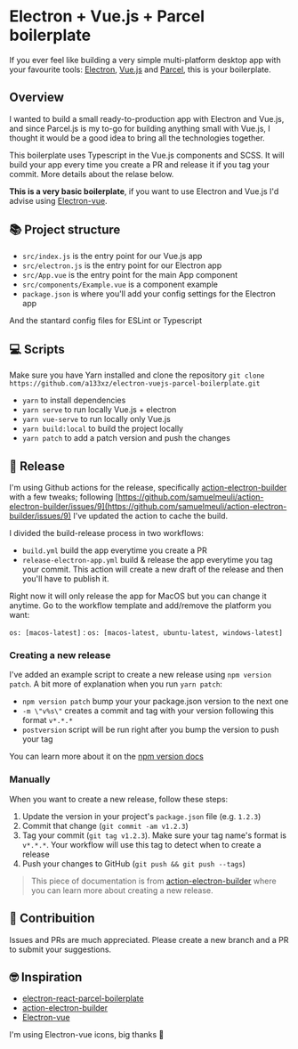 # Electron + Vue.js + Parcel boilerplate

If you ever feel like building a very simple multi-platform desktop app with your favourite tools: [Electron](https://electronjs.org/), [Vue.js](https://vuejs.org/) and [Parcel](https://parceljs.org/), this is your boilerplate.

## Overview

I wanted to build a small ready-to-production app with Electron and Vue.js, and since Parcel.js is my to-go for building anything small with Vue.js, I thought it would be a good idea to bring all the technologies together.

This boilerplate uses Typescript in the Vue.js components and SCSS. It will build your app every time you create a PR and release it if you tag your commit. More details about the relase below.

**This is a very basic boilerplate**, if you want to use Electron and Vue.js I'd advise using [Electron-vue](https://github.com/SimulatedGREG/electron-vue).

## 📚 Project structure

- `src/index.js` is the entry point for our Vue.js app
- `src/electron.js` is the entry point for our Electron app
- `src/App.vue` is the entry point for the main App component
- `src/components/Example.vue` is a component example
- `package.json` is where you'll add your config settings for the Electron app

And the stantard config files for ESLint or Typescript

## 💻 Scripts

Make sure you have Yarn installed and clone the repository `git clone https://github.com/a133xz/electron-vuejs-parcel-boilerplate.git`

- `yarn` to install dependencies
- `yarn serve` to run locally Vue.js + electron
- `yarn vue-serve` to run locally only Vue.js
- `yarn build:local` to build the project locally
- `yarn patch` to add a patch version and push the changes

## 🚀 Release

I'm using Github actions for the release, specifically [action-electron-builder](https://github.com/samuelmeuli/action-electron-builder) with a few tweaks; following [https://github.com/samuelmeuli/action-electron-builder/issues/9](https://github.com/samuelmeuli/action-electron-builder/issues/9) I've updated the action to cache the build.

I divided the build-release process in two workflows:

- `build.yml` build the app everytime you create a PR
- `release-electron-app.yml` build & release the app everytime you tag your commit. This action will create a new draft of the release and then you'll have to publish it.

Right now it will only release the app for MacOS but you can change it anytime. Go to the workflow template and add/remove the platform you want:

`os: [macos-latest]` : `os: [macos-latest, ubuntu-latest, windows-latest]`

### Creating a new release

I've added an example script to create a new release using `npm version patch`. A bit more of explanation when you run `yarn patch`:

- `npm version patch` bump your your package.json version to the next one
- `-m \"v%s\"` creates a commit and tag with your version following this format `v*.*.*`
- `postversion` script will be run right after you bump the version to push your tag

You can learn more about it on the [npm version docs](https://docs.npmjs.com/cli/version)

### Manually

When you want to create a new release, follow these steps:

1. Update the version in your project's `package.json` file (e.g. `1.2.3`)
2. Commit that change (`git commit -am v1.2.3`)
3. Tag your commit (`git tag v1.2.3`). Make sure your tag name's format is `v*.*.*`. Your workflow will use this tag to detect when to create a release
4. Push your changes to GitHub (`git push && git push --tags`)

> This piece of documentation is from [action-electron-builder](https://github.com/samuelmeuli/action-electron-builder) where you can learn more about creating a new release.

## 🛶 Contribuition

Issues and PRs are much appreciated. Please create a new branch and a PR to submit your suggestions.

## 🤓 Inspiration

- [electron-react-parcel-boilerplate](https://github.com/kumarryogeshh/electron-react-parcel-boilerplate)
- [action-electron-builder](https://github.com/samuelmeuli/action-electron-builder)
- [Electron-vue](https://github.com/SimulatedGREG/electron-vue)

I'm using Electron-vue icons, big thanks 🙏